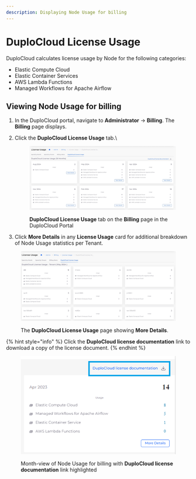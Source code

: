 ```yaml
---
description: Displaying Node Usage for billing
---
```


# DuploCloud License Usage

DuploCloud calculates license usage by Node for the following categories:

* Elastic Compute Cloud
* Elastic Container Services
* AWS Lambda Functions
* Managed Workflows for Apache Airflow

## Viewing Node Usage for billing

1. In the DuploCloud portal, navigate to **Administrator** -> **Billing**. The **Billing** page displays.
2.  Click the **DuploCloud License Usage** tab.\


    <div align="left">

    <figure><img src="../../../.gitbook/assets/license usage.png" alt=""><figcaption><p><strong>DuploCloud License Usage</strong> tab on the <strong>Billing</strong> page in the DuploCloud Portal</p></figcaption></figure>

    </div>
3. Click **More Details** in any **License Usage** card for additional breakdown of Node Usage statistics per Tenant.

<div align="left">

<figure><img src="../../../.gitbook/assets/license usage more details.png" alt=""><figcaption><p>The <strong>DuploCloud License Usage</strong> page showing <strong>More Details</strong>. </p></figcaption></figure>

</div>

{% hint style="info" %}
Click the **DuploCloud license documentation** link to download a copy of the license document.
{% endhint %}

<div align="left">

<figure><img src="../../../.gitbook/assets/LIC2.png" alt=""><figcaption><p>Month-view of Node Usage for billing with <strong>DuploCloud license documentation</strong> link highlighted</p></figcaption></figure>

</div>

